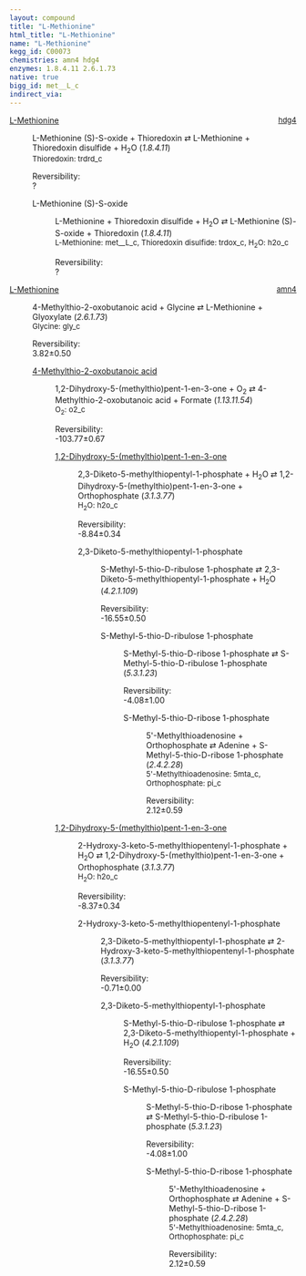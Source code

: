 ```yaml
---
layout: compound
title: "L-Methionine"
html_title: "L-Methionine"
name: "L-Methionine"
kegg_id: C00073
chemistries: amn4 hdg4
enzymes: 1.8.4.11 2.6.1.73
native: true
bigg_id: met__L_c
indirect_via:
---
```

<dl><dt class='rs-product'><a href='{{ site.url }}{{ site.baseurl }}/compounds/C00073' class='link-dark' data-bs-toggle='tooltip' data-bs-html='true' data-bs-title='KEGG: C00073'>L-Methionine</a><span style='float: right; max-width: 40%'><a href='{{ site.url }}{{ site.baseurl }}/chemistries/hdg4' class='link-dark opacity-50' style='font-size: small; word-wrap: anywhere;'>hdg4</a></span></dt><dd><p>L-Methionine (S)-S-oxide + Thioredoxin &#8644; L-Methionine + Thioredoxin disulfide + H<sub>2</sub>O (<i>1.8.4.11</i>)<br /><span style='font-size: small;'><span data-bs-toggle='tooltip' data-bs-html='true' data-bs-title='KEGG: C00342'>Thioredoxin</span>: trdrd_c</span><br /><div class="reversibility_info">Reversibility: <div class="progress"><div class="progress-bar bg-light" role="progressbar" style="width: 100%" aria-valuenow="0" aria-valuemin="0" aria-valuemax="100"></div></div><span>?</span><div class="progress"><div class="progress-bar bg-light" role="progressbar" style="width: 100%" aria-valuenow="0" aria-valuemin="0" aria-valuemax="10"></div></div></div></p><dl><dt><span data-bs-toggle='tooltip' data-bs-html='true' data-bs-title='KEGG: C15999'>L-Methionine (S)-S-oxide</span><span style='float: right; max-width: 40%'><a href='{{ site.url }}{{ site.baseurl }}/chemistries/None' class='link-dark opacity-50' style='font-size: small; word-wrap: anywhere;'></a></span></dt><dd><p>L-Methionine + Thioredoxin disulfide + H<sub>2</sub>O &#8644; L-Methionine (S)-S-oxide + Thioredoxin (<i>1.8.4.11</i>)<br /><span style='font-size: small;'><span data-bs-toggle='tooltip' data-bs-html='true' data-bs-title='KEGG: C00073'>L-Methionine</span>: met__L_c, <span data-bs-toggle='tooltip' data-bs-html='true' data-bs-title='KEGG: C00343'>Thioredoxin disulfide</span>: trdox_c, <span data-bs-toggle='tooltip' data-bs-html='true' data-bs-title='KEGG: C00001'>H<sub>2</sub>O</span>: h2o_c</span><br /><div class="reversibility_info">Reversibility: <div class="progress"><div class="progress-bar bg-light" role="progressbar" style="width: 100%" aria-valuenow="0" aria-valuemin="0" aria-valuemax="100"></div></div><span>?</span><div class="progress"><div class="progress-bar bg-light" role="progressbar" style="width: 100%" aria-valuenow="0" aria-valuemin="0" aria-valuemax="10"></div></div></div></p><dl></dl></dd></dl></dd></dl><dl><dt class='rs-product'><a href='{{ site.url }}{{ site.baseurl }}/compounds/C00073' class='link-dark' data-bs-toggle='tooltip' data-bs-html='true' data-bs-title='KEGG: C00073'>L-Methionine</a><span style='float: right; max-width: 40%'><a href='{{ site.url }}{{ site.baseurl }}/chemistries/amn4' class='link-dark opacity-50' style='font-size: small; word-wrap: anywhere;'>amn4</a></span></dt><dd><p>4-Methylthio-2-oxobutanoic acid + Glycine &#8644; L-Methionine + Glyoxylate (<i>2.6.1.73</i>)<br /><span style='font-size: small;'><span data-bs-toggle='tooltip' data-bs-html='true' data-bs-title='KEGG: C00037'>Glycine</span>: gly_c</span><br /><div class="reversibility_info">Reversibility: <div class="progress"><div class="progress-bar bg-success" role="progressbar" style="width: 0%" aria-valuenow="0" aria-valuemin="0" aria-valuemax="100"></div></div><span>3.82&plusmn;0.50</span><div class="progress"><div class="progress-bar bg-danger" role="progressbar" style="width: 38.23%" aria-valuenow="3.8233167545229483" aria-valuemin="0" aria-valuemax="10"></div><div class="progress-bar bg-warning" role="progressbar" style="width: 5.02%" aria-valuenow="3.8233167545229483" aria-valuemin="0" aria-valuemax="10"></div></div></div></p><dl><dt><a href='{{ site.url }}{{ site.baseurl }}/compounds/C01180' class='link-dark' data-bs-toggle='tooltip' data-bs-html='true' data-bs-title='KEGG: C01180'>4-Methylthio-2-oxobutanoic acid</a><span style='float: right; max-width: 40%'><a href='{{ site.url }}{{ site.baseurl }}/chemistries/None' class='link-dark opacity-50' style='font-size: small; word-wrap: anywhere;'></a></span></dt><dd><p>1,2-Dihydroxy-5-(methylthio)pent-1-en-3-one + O<sub>2</sub> &#8644; 4-Methylthio-2-oxobutanoic acid + Formate (<i>1.13.11.54</i>)<br /><span style='font-size: small;'><span data-bs-toggle='tooltip' data-bs-html='true' data-bs-title='KEGG: C00007'>O<sub>2</sub></span>: o2_c</span><br /><div class="reversibility_info">Reversibility: <div class="progress" style="flex-direction: row-reverse;"><div class="progress-bar bg-success" role="progressbar" style="width: 1037.68%" aria-valuenow="-103.76812033143135" aria-valuemin="0" aria-valuemax="10"></div></div><span>-103.77&plusmn;0.67</span><div class="progress"><div class="progress-bar bg-danger" role="progressbar" style="width: 0%" aria-valuenow="-103.76812033143135" aria-valuemin="0" aria-valuemax="10"></div></div></div></p><dl><dt><a href='{{ site.url }}{{ site.baseurl }}/compounds/C15606' class='link-dark' data-bs-toggle='tooltip' data-bs-html='true' data-bs-title='KEGG: C15606'>1,2-Dihydroxy-5-(methylthio)pent-1-en-3-one</a><span style='float: right; max-width: 40%'><a href='{{ site.url }}{{ site.baseurl }}/chemistries/None' class='link-dark opacity-50' style='font-size: small; word-wrap: anywhere;'></a></span></dt><dd><p>2,3-Diketo-5-methylthiopentyl-1-phosphate + H<sub>2</sub>O &#8644; 1,2-Dihydroxy-5-(methylthio)pent-1-en-3-one + Orthophosphate (<i>3.1.3.77</i>)<br /><span style='font-size: small;'><span data-bs-toggle='tooltip' data-bs-html='true' data-bs-title='KEGG: C00001'>H<sub>2</sub>O</span>: h2o_c</span><br /><div class="reversibility_info">Reversibility: <div class="progress" style="flex-direction: row-reverse;"><div class="progress-bar bg-success" role="progressbar" style="width: 88.41%" aria-valuenow="-8.840828733967882" aria-valuemin="0" aria-valuemax="10"></div><div class="progress-bar bg-warning" role="progressbar" style="width: 3.35%" aria-valuenow="-8.840828733967882" aria-valuemin="0" aria-valuemax="10"></div></div><span>-8.84&plusmn;0.34</span><div class="progress"><div class="progress-bar bg-danger" role="progressbar" style="width: 0%" aria-valuenow="-8.840828733967882" aria-valuemin="0" aria-valuemax="10"></div></div></div></p><dl><dt><span data-bs-toggle='tooltip' data-bs-html='true' data-bs-title='KEGG: C15650'>2,3-Diketo-5-methylthiopentyl-1-phosphate</span><span style='float: right; max-width: 40%'><a href='{{ site.url }}{{ site.baseurl }}/chemistries/None' class='link-dark opacity-50' style='font-size: small; word-wrap: anywhere;'></a></span></dt><dd><p>S-Methyl-5-thio-D-ribulose 1-phosphate &#8644; 2,3-Diketo-5-methylthiopentyl-1-phosphate + H<sub>2</sub>O (<i>4.2.1.109</i>)<br /><div class="reversibility_info">Reversibility: <div class="progress" style="flex-direction: row-reverse;"><div class="progress-bar bg-success" role="progressbar" style="width: 165.52%" aria-valuenow="-16.551708857621822" aria-valuemin="0" aria-valuemax="10"></div></div><span>-16.55&plusmn;0.50</span><div class="progress"><div class="progress-bar bg-danger" role="progressbar" style="width: 0%" aria-valuenow="-16.551708857621822" aria-valuemin="0" aria-valuemax="10"></div></div></div></p><dl><dt><span data-bs-toggle='tooltip' data-bs-html='true' data-bs-title='KEGG: C04582'>S-Methyl-5-thio-D-ribulose 1-phosphate</span><span style='float: right; max-width: 40%'><a href='{{ site.url }}{{ site.baseurl }}/chemistries/None' class='link-dark opacity-50' style='font-size: small; word-wrap: anywhere;'></a></span></dt><dd><p>S-Methyl-5-thio-D-ribose 1-phosphate &#8644; S-Methyl-5-thio-D-ribulose 1-phosphate (<i>5.3.1.23</i>)<br /><div class="reversibility_info">Reversibility: <div class="progress" style="flex-direction: row-reverse;"><div class="progress-bar bg-success" role="progressbar" style="width: 40.77%" aria-valuenow="-4.076856700949041" aria-valuemin="0" aria-valuemax="10"></div><div class="progress-bar bg-warning" role="progressbar" style="width: 9.96%" aria-valuenow="-4.076856700949041" aria-valuemin="0" aria-valuemax="10"></div></div><span>-4.08&plusmn;1.00</span><div class="progress"><div class="progress-bar bg-danger" role="progressbar" style="width: 0%" aria-valuenow="-4.076856700949041" aria-valuemin="0" aria-valuemax="10"></div></div></div></p><dl><dt><span data-bs-toggle='tooltip' data-bs-html='true' data-bs-title='KEGG: C04188'>S-Methyl-5-thio-D-ribose 1-phosphate</span><span style='float: right; max-width: 40%'><a href='{{ site.url }}{{ site.baseurl }}/chemistries/None' class='link-dark opacity-50' style='font-size: small; word-wrap: anywhere;'></a></span></dt><dd><p>5'-Methylthioadenosine + Orthophosphate &#8644; Adenine + S-Methyl-5-thio-D-ribose 1-phosphate (<i>2.4.2.28</i>)<br /><span style='font-size: small;'><span data-bs-toggle='tooltip' data-bs-html='true' data-bs-title='KEGG: C00170'>5'-Methylthioadenosine</span>: 5mta_c, <span data-bs-toggle='tooltip' data-bs-html='true' data-bs-title='KEGG: C00009'>Orthophosphate</span>: pi_c</span><br /><div class="reversibility_info">Reversibility: <div class="progress"><div class="progress-bar bg-success" role="progressbar" style="width: 0%" aria-valuenow="0" aria-valuemin="0" aria-valuemax="100"></div></div><span>2.12&plusmn;0.59</span><div class="progress"><div class="progress-bar bg-danger" role="progressbar" style="width: 21.19%" aria-valuenow="2.1186815182826" aria-valuemin="0" aria-valuemax="10"></div><div class="progress-bar bg-warning" role="progressbar" style="width: 5.92%" aria-valuenow="2.1186815182826" aria-valuemin="0" aria-valuemax="10"></div></div></div></p><dl></dl></dd></dl></dd></dl></dd></dl></dd><dt><a href='{{ site.url }}{{ site.baseurl }}/compounds/C15606' class='link-dark' data-bs-toggle='tooltip' data-bs-html='true' data-bs-title='KEGG: C15606'>1,2-Dihydroxy-5-(methylthio)pent-1-en-3-one</a><span style='float: right; max-width: 40%'><a href='{{ site.url }}{{ site.baseurl }}/chemistries/None' class='link-dark opacity-50' style='font-size: small; word-wrap: anywhere;'></a></span></dt><dd><p>2-Hydroxy-3-keto-5-methylthiopentenyl-1-phosphate + H<sub>2</sub>O &#8644; 1,2-Dihydroxy-5-(methylthio)pent-1-en-3-one + Orthophosphate (<i>3.1.3.77</i>)<br /><span style='font-size: small;'><span data-bs-toggle='tooltip' data-bs-html='true' data-bs-title='KEGG: C00001'>H<sub>2</sub>O</span>: h2o_c</span><br /><div class="reversibility_info">Reversibility: <div class="progress" style="flex-direction: row-reverse;"><div class="progress-bar bg-success" role="progressbar" style="width: 83.71%" aria-valuenow="-8.37058916978875" aria-valuemin="0" aria-valuemax="10"></div><div class="progress-bar bg-warning" role="progressbar" style="width: 3.35%" aria-valuenow="-8.37058916978875" aria-valuemin="0" aria-valuemax="10"></div></div><span>-8.37&plusmn;0.34</span><div class="progress"><div class="progress-bar bg-danger" role="progressbar" style="width: 0%" aria-valuenow="-8.37058916978875" aria-valuemin="0" aria-valuemax="10"></div></div></div></p><dl><dt><span data-bs-toggle='tooltip' data-bs-html='true' data-bs-title='KEGG: C15651'>2-Hydroxy-3-keto-5-methylthiopentenyl-1-phosphate</span><span style='float: right; max-width: 40%'><a href='{{ site.url }}{{ site.baseurl }}/chemistries/None' class='link-dark opacity-50' style='font-size: small; word-wrap: anywhere;'></a></span></dt><dd><p>2,3-Diketo-5-methylthiopentyl-1-phosphate &#8644; 2-Hydroxy-3-keto-5-methylthiopentenyl-1-phosphate (<i>3.1.3.77</i>)<br /><div class="reversibility_info">Reversibility: <div class="progress" style="flex-direction: row-reverse;"><div class="progress-bar bg-success" role="progressbar" style="width: 7.05%" aria-valuenow="-0.7053593462687247" aria-valuemin="0" aria-valuemax="10"></div><div class="progress-bar bg-warning" role="progressbar" style="width: 0.00%" aria-valuenow="-0.7053593462687247" aria-valuemin="0" aria-valuemax="10"></div></div><span>-0.71&plusmn;0.00</span><div class="progress"><div class="progress-bar bg-danger" role="progressbar" style="width: 0%" aria-valuenow="-0.7053593462687247" aria-valuemin="0" aria-valuemax="10"></div></div></div></p><dl><dt><span data-bs-toggle='tooltip' data-bs-html='true' data-bs-title='KEGG: C15650'>2,3-Diketo-5-methylthiopentyl-1-phosphate</span><span style='float: right; max-width: 40%'><a href='{{ site.url }}{{ site.baseurl }}/chemistries/None' class='link-dark opacity-50' style='font-size: small; word-wrap: anywhere;'></a></span></dt><dd><p>S-Methyl-5-thio-D-ribulose 1-phosphate &#8644; 2,3-Diketo-5-methylthiopentyl-1-phosphate + H<sub>2</sub>O (<i>4.2.1.109</i>)<br /><div class="reversibility_info">Reversibility: <div class="progress" style="flex-direction: row-reverse;"><div class="progress-bar bg-success" role="progressbar" style="width: 165.52%" aria-valuenow="-16.551708857621822" aria-valuemin="0" aria-valuemax="10"></div></div><span>-16.55&plusmn;0.50</span><div class="progress"><div class="progress-bar bg-danger" role="progressbar" style="width: 0%" aria-valuenow="-16.551708857621822" aria-valuemin="0" aria-valuemax="10"></div></div></div></p><dl><dt><span data-bs-toggle='tooltip' data-bs-html='true' data-bs-title='KEGG: C04582'>S-Methyl-5-thio-D-ribulose 1-phosphate</span><span style='float: right; max-width: 40%'><a href='{{ site.url }}{{ site.baseurl }}/chemistries/None' class='link-dark opacity-50' style='font-size: small; word-wrap: anywhere;'></a></span></dt><dd><p>S-Methyl-5-thio-D-ribose 1-phosphate &#8644; S-Methyl-5-thio-D-ribulose 1-phosphate (<i>5.3.1.23</i>)<br /><div class="reversibility_info">Reversibility: <div class="progress" style="flex-direction: row-reverse;"><div class="progress-bar bg-success" role="progressbar" style="width: 40.77%" aria-valuenow="-4.076856700949041" aria-valuemin="0" aria-valuemax="10"></div><div class="progress-bar bg-warning" role="progressbar" style="width: 9.96%" aria-valuenow="-4.076856700949041" aria-valuemin="0" aria-valuemax="10"></div></div><span>-4.08&plusmn;1.00</span><div class="progress"><div class="progress-bar bg-danger" role="progressbar" style="width: 0%" aria-valuenow="-4.076856700949041" aria-valuemin="0" aria-valuemax="10"></div></div></div></p><dl><dt><span data-bs-toggle='tooltip' data-bs-html='true' data-bs-title='KEGG: C04188'>S-Methyl-5-thio-D-ribose 1-phosphate</span><span style='float: right; max-width: 40%'><a href='{{ site.url }}{{ site.baseurl }}/chemistries/None' class='link-dark opacity-50' style='font-size: small; word-wrap: anywhere;'></a></span></dt><dd><p>5'-Methylthioadenosine + Orthophosphate &#8644; Adenine + S-Methyl-5-thio-D-ribose 1-phosphate (<i>2.4.2.28</i>)<br /><span style='font-size: small;'><span data-bs-toggle='tooltip' data-bs-html='true' data-bs-title='KEGG: C00170'>5'-Methylthioadenosine</span>: 5mta_c, <span data-bs-toggle='tooltip' data-bs-html='true' data-bs-title='KEGG: C00009'>Orthophosphate</span>: pi_c</span><br /><div class="reversibility_info">Reversibility: <div class="progress"><div class="progress-bar bg-success" role="progressbar" style="width: 0%" aria-valuenow="0" aria-valuemin="0" aria-valuemax="100"></div></div><span>2.12&plusmn;0.59</span><div class="progress"><div class="progress-bar bg-danger" role="progressbar" style="width: 21.19%" aria-valuenow="2.1186815182826" aria-valuemin="0" aria-valuemax="10"></div><div class="progress-bar bg-warning" role="progressbar" style="width: 5.92%" aria-valuenow="2.1186815182826" aria-valuemin="0" aria-valuemax="10"></div></div></div></p><dl></dl></dd></dl></dd></dl></dd></dl></dd></dl></dd></dl></dd></dl></dd></dl>